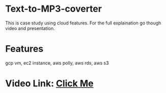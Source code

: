 # Text-to-MP3-coverter

This is case study using cloud features. For the full explaination go though video and presentation.

# Features
gcp vm, ec2 instance, aws polly, aws rds, aws s3

# Video Link:  <a href="https://drive.google.com/file/d/1gmVJc3okWYzk4pTCYErSh-ETcbOXMDVE/view?usp=sharing"> Click Me </a>

